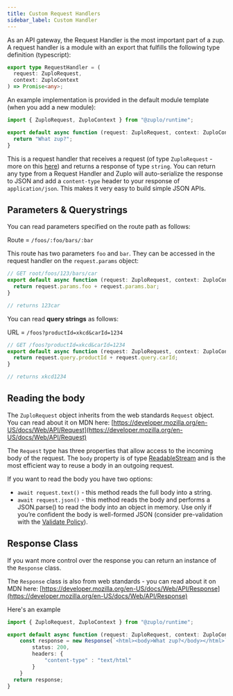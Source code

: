 ```yaml
---
title: Custom Request Handlers
sidebar_label: Custom Handler
---
```


As an API gateway, the Request Handler is the most important part of a zup. A
request handler is a module with an export that fulfills the following type
definition (typescript):

```ts
export type RequestHandler = (
  request: ZuploRequest,
  context: ZuploContext
) => Promise<any>;
```

An example implementation is provided in the default module template (when you
add a new module):

```ts
import { ZuploRequest, ZuploContext } from "@zuplo/runtime";

export default async function (request: ZuploRequest, context: ZuploContext) {
  return "What zup?";
}
```

This is a request handler that receives a request (of type `ZuploRequest` - more
on this [here](../guides/zuplo-request.md)) and returns a response of type
`string`. You can return any type from a Request Handler and Zuplo will
auto-serialize the response to JSON and add a `content-type` header to your
response of `application/json`. This makes it very easy to build simple JSON
APIs.

## Parameters & Querystrings

You can read parameters specified on the route path as follows:

Route = `/foos/:foo/bars/:bar`

This route has two parameters `foo` and `bar`. They can be accessed in the
request handler on the `request.params` object:

```ts
// GET root/foos/123/bars/car
export default async function (request: ZuploRequest, context: ZuploContext) {
  return request.params.foo + request.params.bar;
}

// returns 123car
```

You can read **query strings** as follows:

URL = `/foos?productId=xkcd&carId=1234`

```ts
// GET /foos?productId=xkcd&carId=1234
export default async function (request: ZuploRequest, context: ZuploContext) {
  return request.query.productId + request.query.carId;
}

// returns xkcd1234
```

## Reading the body

The `ZuploRequest` object inherits from the web standards `Request` object. You
can read about it on MDN here:
[https://developer.mozilla.org/en-US/docs/Web/API/Request](https://developer.mozilla.org/en-US/docs/Web/API/Request)

The `Request` type has three properties that allow access to the incoming body
of the request. The `body` property is of type
[ReadableStream](https://developer.mozilla.org/en-US/docs/Web/API/ReadableStream)
and is the most efficient way to reuse a body in an outgoing request.

If you want to read the body you have two options:

- `await request.text()` - this method reads the full body into a string.
- `await request.json()` - this method reads the body and performs a
  JSON.parse() to read the body into an object in memory. Use only if you’re
  confident the body is well-formed JSON (consider pre-validation with the
  [Validate Policy](../policies/validate-json-schema-inbound.md)).

## Response Class

If you want more control over the response you can return an instance of the
`Response` class.

The `Response` class is also from web standards - you can read about it on MDN
here:
[https://developer.mozilla.org/en-US/docs/Web/API/Response](https://developer.mozilla.org/en-US/docs/Web/API/Response)

Here's an example

```ts
import { ZuploRequest, ZuploContext } from "@zuplo/runtime";

export default async function (request: ZuploRequest, context: ZuploContext) {
	const response = new Response(`<html><body>What zup?</body></html>`, {
		status: 200,
		headers: {
			"content-type" : "text/html"
		}
	}
  return response;
}
```
